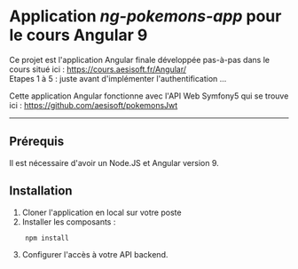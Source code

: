 # Application ***ng-pokemons-app*** pour le cours Angular 9

Ce projet est l'application Angular finale développée pas-à-pas dans le cours situé ici : https://cours.aesisoft.fr/Angular/ <br/>
Etapes 1 à 5 : juste avant d'implémenter l'authentification ...

Cette application Angular fonctionne avec l'API Web Symfony5 qui se trouve ici : https://github.com/aesisoft/pokemonsJwt 

___

## Prérequis

Il est nécessaire d'avoir un Node.JS et Angular version 9.

## Installation

1. Cloner l'application en local sur votre poste
2. Installer les composants :

```Bash
    npm install
```

3. Configurer l'accès à votre API backend.
